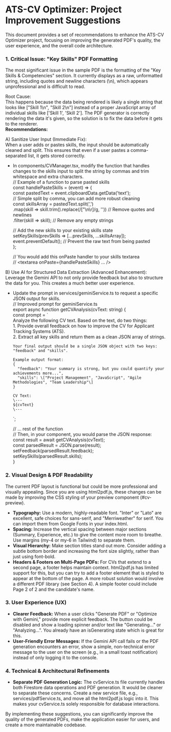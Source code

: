 # **ATS-CV Optimizer: Project Improvement Suggestions**

This document provides a set of recommendations to enhance the ATS-CV Optimizer project, focusing on improving the generated PDF's quality, the user experience, and the overall code architecture.

### **1\. Critical Issue: "Key Skills" PDF Formatting**

The most significant issue in the sample PDF is the formatting of the "Key Skills & Competencies" section. It currently displays as a raw, unformatted string, including quotes and newline characters (\\n), which appears unprofessional and is difficult to read.

Root Cause:  
This happens because the data being rendered is likely a single string that looks like \["Skill 1\\n", "Skill 2\\n"\] instead of a proper JavaScript array of individual skills like \['Skill 1', 'Skill 2'\]. The PDF generator is correctly rendering the data it's given, so the solution is to fix the data before it gets to the renderer.  
**Recommendations:**

A) Sanitize User Input (Immediate Fix):  
When a user adds or pastes skills, the input should be automatically cleaned and split. This ensures that even if a user pastes a comma-separated list, it gets stored correctly.

* In components/CVManager.tsx, modify the function that handles changes to the skills input to split the string by commas and trim whitespace and extra characters.  
  // Example of a function to parse pasted skills  
  const handlePasteSkills \= (event) \=\> {  
    const pastedText \= event.clipboardData.getData('text');  
    // Simple split by comma, you can add more robust cleaning  
    const skillsArray \= pastedText.split(',')  
                                .map(skill \=\> skill.trim().replace(/\["\\n\\r\]/g, '')) // Remove quotes and newlines  
                                .filter(skill \=\> skill); // Remove any empty strings

    // Add the new skills to your existing skills state  
    setKeySkills(prevSkills \=\> \[...prevSkills, ...skillsArray\]);  
    event.preventDefault(); // Prevent the raw text from being pasted  
  };

  // You would add this onPaste handler to your skills textarea  
  // \<textarea onPaste={handlePasteSkills} ... /\>

B) Use AI for Structured Data Extraction (Advanced Enhancement):  
Leverage the Gemini API to not only provide feedback but also to structure the data for you. This creates a much better user experience.

* Update the prompt in services/geminiService.ts to request a specific JSON output for skills.  
  // Improved prompt for geminiService.ts  
  export async function getCVAnalysis(cvText: string) {  
    const prompt \= \`  
      Analyze the following CV text. Based on the text, do two things:  
      1\. Provide overall feedback on how to improve the CV for Applicant Tracking Systems (ATS).  
      2\. Extract all key skills and return them as a clean JSON array of strings.

      Your final output should be a single JSON object with two keys: "feedback" and "skills".

      Example output format:  
      {  
        "feedback": "Your summary is strong, but you could quantify your achievements more...",  
        "skills": \["Project Management", "JavaScript", "Agile Methodologies", "Team Leadership"\]  
      }

      CV Text:  
      \---  
      ${cvText}  
      \---  
    \`;

    // ... rest of the function  
    // Then, in your component, you would parse the JSON response:  
    const result \= await getCVAnalysis(cvText);  
    const parsedResult \= JSON.parse(result);  
    setFeedback(parsedResult.feedback);  
    setKeySkills(parsedResult.skills);   
  }

### **2\. Visual Design & PDF Readability**

The current PDF layout is functional but could be more professional and visually appealing. Since you are using html2pdf.js, these changes can be made by improving the CSS styling of your preview component (\#cv-preview).

* **Typography:** Use a modern, highly-readable font. "Inter" or "Lato" are excellent, safe choices for sans-serif, and "Merriweather" for serif. You can import them from Google Fonts in your index.html.  
* **Spacing:** Increase the vertical spacing between major sections (Summary, Experience, etc.) to give the content more room to breathe. Use margins (my-4 or my-6 in Tailwind) to separate them.  
* **Visual Hierarchy:** Make section titles stand out more. Consider adding a subtle bottom border and increasing the font size slightly, rather than just using font-bold.  
* **Headers & Footers on Multi-Page PDFs:** For CVs that extend to a second page, a footer helps maintain context. html2pdf.js has limited support for this, but you can try to add a footer element that is styled to appear at the bottom of the page. A more robust solution would involve a different PDF library (see Section 4). A simple footer could include Page 2 of 2 and the candidate's name.

### **3\. User Experience (UX)**

* **Clearer Feedback:** When a user clicks "Generate PDF" or "Optimize with Gemini," provide more explicit feedback. The button could be disabled and show a loading spinner and/or text like "Generating..." or "Analyzing...". You already have an isGenerating state which is great for this.  
* **User-Friendly Error Messages:** If the Gemini API call fails or the PDF generation encounters an error, show a simple, non-technical error message to the user on the screen (e.g., in a small toast notification) instead of only logging it to the console.

### **4\. Technical & Architectural Refinements**

* **Separate PDF Generation Logic:** The cvService.ts file currently handles both Firestore data operations and PDF generation. It would be cleaner to separate these concerns. Create a new service file, e.g., services/pdfService.ts, and move all the html2pdf.js logic into it. This makes your cvService.ts solely responsible for database interactions.  

By implementing these suggestions, you can significantly improve the quality of the generated PDFs, make the application easier for users, and create a more maintainable codebase.